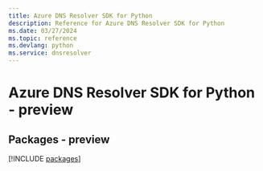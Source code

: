 ```yaml
---
title: Azure DNS Resolver SDK for Python
description: Reference for Azure DNS Resolver SDK for Python
ms.date: 03/27/2024
ms.topic: reference
ms.devlang: python
ms.service: dnsresolver
---
```

# Azure DNS Resolver SDK for Python - preview
## Packages - preview
[!INCLUDE [packages](dns-resolver-index.md)]